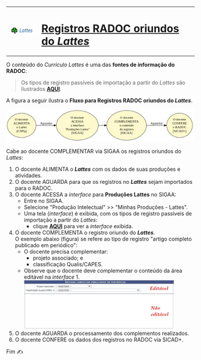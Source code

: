 <table>
<tr>
<td> <img src="../media/icon-lattes.jpg" width=100> </td>
  <td><a href="./lattes.md"><H1>Registros RADOC oriundos do <i>Lattes</i></H1></a></td>
</tr>
</table>

O conteúdo do _Currículo Lattes_ é uma das **fontes de informação do RADOC**:

> Os tipos de registro passíveis de importação a partir do _Lattes_ são ilustrados [**AQUI**](../media/interface-lattes.jpg).

A figura a seguir ilustra o **Fluxo para Registros RADOC oriundos do _Lattes_**.

<img src="../media/fluxo-lattes.jpg" width="700">

Cabe ao docente COMPLEMENTAR via SIGAA os registros oriundos do _Lattes_:
1. O docente ALIMENTA o _**Lattes**_ com os dados de suas produções e atividades.
1. O docente AGUARDA para que os registros no _**Lattes**_ sejam importados para o RADOC.
1. O docente ACESSA a _interface_ para **Produções Lattes** no SIGAA:
   - Entre no SIGAA.
   - Selecione "Produção Intelectual" >> "Minhas Produções - Lattes".
   - Uma tela (_interface_) é exibida, com os tipos de registro passíveis de importação a partir do _Lattes_:
     - clique [**AQUI**](../media/lattes.jpg) para ver a _interface_ exibida.
1. O docente COMPLEMENTA o registro oriundo do _**Lattes**_.<br>O exemplo abaixo (figura) se refere ao tipo de registro "artigo completo publicado em periódico":
   - O docente precisa complementar:
        - projeto associado; e
        - classificação Qualis/CAPES.
   - Observe que o docente deve complementar o conteúdo da área editável na _interface_ 1.<br><img src="../media/interface-lattes-2.jpg" width="400">
1. O docente AGUARDA o processamento dos complementos realizados.
1. O docente CONFERE os dados dos registros no RADOC via SICAD+.

Fim &#9997;
